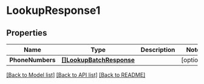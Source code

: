 # LookupResponse1

## Properties

Name | Type | Description | Notes
------------ | ------------- | ------------- | -------------
**PhoneNumbers** | [**[]LookupBatchResponse**](LookupBatchResponse.md) |  |[optional] 

[[Back to Model list]](../README.md#documentation-for-models) [[Back to API list]](../README.md#documentation-for-api-endpoints) [[Back to README]](../README.md)


